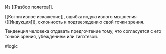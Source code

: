 Из [[Разбор полетов]].

[[Когнитивное искажение]], ошибка индуктивного мышления ([[Индукция]]), склонность к подтверждению свой точки зрения.

Тенденция человека отдавать предпочтение тому, что согласуется с его точкой зрения, убеждением или гипотезой.

#logic